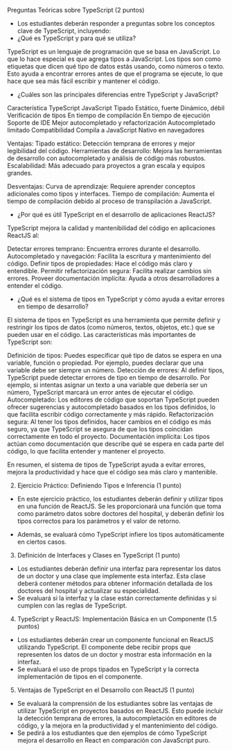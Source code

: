 Preguntas Teóricas sobre TypeScript (2 puntos)
- Los estudiantes deberán responder a preguntas sobre los conceptos clave de
TypeScript, incluyendo:
- ¿Qué es TypeScript y para qué se utiliza?

TypeScript es un lenguaje de programación que se basa en JavaScript. Lo que lo hace especial es que agrega tipos a JavaScript.
Los tipos son como etiquetas que dicen qué tipo de datos estás usando, como números o texto. Esto ayuda a encontrar errores antes de que el programa se ejecute, lo que hace que sea más fácil escribir y mantener el código.

- ¿Cuáles son las principales diferencias entre TypeScript y JavaScript?

Característica
TypeScript
JavaScript
Tipado
Estático, fuerte
Dinámico, débil
Verificación de tipos
En tiempo de compilación
En tiempo de ejecución
Soporte de IDE
Mejor autocompletado y
refactorización
Autocompletado limitado
Compatibilidad
Compila a JavaScript
Nativo en navegadores


Ventajas:
Tipado estático: Detección temprana de errores y mejor legibilidad del código.
Herramientas de desarrollo: Mejora las herramientas de desarrollo con autocompletado y análisis de código más robustos.
Escalabilidad: Más adecuado para proyectos a gran escala y equipos grandes.

Desventajas:
Curva de aprendizaje: Requiere aprender conceptos adicionales como tipos y interfaces.
Tiempo de compilación: Aumenta el tiempo de compilación debido al proceso de transpilación a JavaScript.


- ¿Por qué es útil TypeScript en el desarrollo de aplicaciones ReactJS?

TypeScript mejora la calidad y mantenibilidad del código en aplicaciones ReactJS al:

Detectar errores temprano: Encuentra errores durante el desarrollo.
Autocompletado y navegación: Facilita la escritura y mantenimiento del código.
Definir tipos de propiedades: Hace el código más claro y entendible.
Permitir refactorización segura: Facilita realizar cambios sin errores.
Proveer documentación implícita: Ayuda a otros desarrolladores a entender el código.



- ¿Qué es el sistema de tipos en TypeScript y cómo ayuda a evitar errores en
tiempo de desarrollo?

El sistema de tipos en TypeScript es una herramienta que permite definir y restringir los tipos de datos (como números, textos, objetos, etc.) que se pueden usar en el código. Las características más importantes de TypeScript son:

Definición de tipos: Puedes especificar qué tipo de datos se espera en una variable, función o propiedad. Por ejemplo, puedes declarar que una variable debe ser siempre un número.
Detección de errores: Al definir tipos, TypeScript puede detectar errores de tipo en tiempo de desarrollo. Por ejemplo, si intentas asignar un texto a una variable que debería ser un número, TypeScript marcará un error antes de ejecutar el código.
Autocompletado: Los editores de código que soportan TypeScript pueden ofrecer sugerencias y autocompletado basados en los tipos definidos, lo que facilita escribir código correctamente y más rápido.
Refactorización segura: Al tener los tipos definidos, hacer cambios en el código es más seguro, ya que TypeScript se asegura de que los tipos coincidan correctamente en todo el proyecto.
Documentación implícita: Los tipos actúan como documentación que describe qué se espera en cada parte del código, lo que facilita entender y mantener el proyecto.

En resumen, el sistema de tipos de TypeScript ayuda a evitar errores, mejora la productividad y hace que el código sea más claro y mantenible.

2. Ejercicio Práctico: Definiendo Tipos e Inferencia (1 punto)
- En este ejercicio práctico, los estudiantes deberán definir y utilizar tipos en una función
de ReactJS. Se les proporcionará una función que toma como parámetro datos sobre
doctores del hospital, y deberán definir los tipos correctos para los parámetros y el valor
de retorno.

- Además, se evaluará cómo TypeScript infiere los tipos automáticamente en
ciertos casos.



3. Definición de Interfaces y Clases en TypeScript (1 punto)
- Los estudiantes deberán definir una interfaz para representar los datos de un doctor y
una clase que implemente esta interfaz. Esta clase deberá contener métodos para
obtener información detallada de los doctores del hospital y actualizar su especialidad.
- Se evaluará si la interfaz y la clase están correctamente definidas y si cumplen
con las reglas de TypeScript.

4. TypeScript y ReactJS: Implementación Básica en un Componente
(1.5 puntos)
- Los estudiantes deberán crear un componente funcional en ReactJS utilizando
TypeScript. El componente debe recibir props que representen los datos de un doctor y
mostrar esta información en la interfaz.
- Se evaluará el uso de props tipados en TypeScript y la correcta implementación
de tipos en el componente.

5. Ventajas de TypeScript en el Desarrollo con ReactJS (1 punto)
- Se evaluará la comprensión de los estudiantes sobre las ventajas de utilizar TypeScript
en proyectos basados en ReactJS. Esto puede incluir la detección temprana de errores,
la autocompletación en editores de código, y la mejora en la productividad y el
mantenimiento del código.
- Se pedirá a los estudiantes que den ejemplos de cómo TypeScript mejora el
desarrollo en React en comparación con JavaScript puro.
